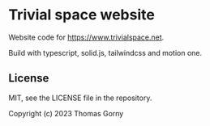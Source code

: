 # Trivial space website

Website code for https://www.trivialspace.net.

Build with typescript, solid.js, tailwindcss and motion one.

## License

MIT, see the LICENSE file in the repository.

Copyright (c) 2023 Thomas Gorny
